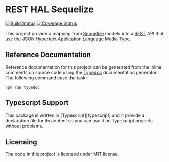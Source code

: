 # REST HAL Sequelize
[![Build Status](https://travis-ci.org/zephyrec/rest-hal-sequelize.svg?branch=master)](https://travis-ci.org/zephyrec/rest-hal-sequelize)
[![Coverage Status](https://coveralls.io/repos/github/zephyrec/rest-hal-sequelize/badge.svg?branch=master)](https://coveralls.io/github/zephyrec/rest-hal-sequelize?branch=master)

This project provide a mapping from [Sequelize][sequelize] models into
a [REST][rest] API that use the
[JSON Hypertext Application Language][hal] Media Type.

## Reference Documentation
Reference documentation for this project can be generated from the
inline comments on source code using the [Typedoc][typedoc]
documentation generator. The following command ease the task:

    npm run typedoc

## Typescript Support
This package is written in [Typescript][typescript] and it provide a
declaration file for its content so you can use it on Typescript
projects without problems.

## Licensing

The code in this project is licensed under MIT license.

[hal]: https://tools.ietf.org/html/draft-kelly-json-hal-08
[rest]: https://en.wikipedia.org/wiki/Representational_state_transfer
[sequelize]: http://sequelize.readthedocs.io
[typedoc]: http://typedoc.org/
